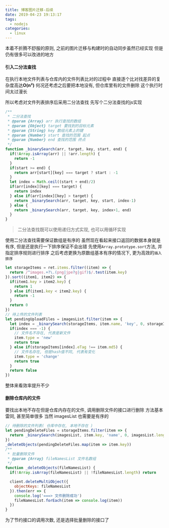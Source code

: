```yaml
---
title: 博客图片迁移-后续
date: 2019-04-23 19:13:17
tags: 
  - nodejs
categories: 
  - linux
---
```


本着不折腾不舒服的原则, 之前的图片迁移与构建时的自动同步虽然已经实现
但是仍有很多可以改进的地方
<!-- more -->

#### 引入二分法查找
在执行本地文件列表与仓库内的文件列表比对的过程中
直接逐个比对找差异的复杂度高达**O(n²)**
何况还考虑之后要把本地没有, 但仓库里有的文件删除
这个执行时间太过漫长

所以考虑对文件列表排序后采用二分法查找
先写个二分法查找的js实现
```javascript
/**
 * 二分法查找
 * @param {Array} arr 执行查找的数组 
 * @param {Object} target 要找到的目标元素
 * @param {String} key 数组元素上的键
 * @param {Number} start 查找的范围 起点
 * @param {Number} end 查找的范围 终点
 */
function _binarySearch(arr, target, key, start, end) {
  if(!Array.isArray(arr) || !arr.length) {
    return -1
  }
  if(start >= end) {
    return arr[start][key] === target ? start : -1
  }
  let index = Math.ceil((start + end)/2)
  if(arr[index][key] === target) {
    return index
  } else if(arr[index][key] > target) {
    return _binarySearch(arr, target, key, start, index-1)
  } else {
    return _binarySearch(arr, target, key, index+1, end)
  }
}
```
> 二分法查找既可以使用递归方式实现, 也可以用循环实现

使用二分法查找需要保证数组是有序的
虽然现在看起来接口返回的数据本身就是有序, 但是还是执行一下排序保证不会出错
先使用`Array.prototype.sort`方法, 并指定排序规则进行排序
之后考虑更换为原数组基本有序的情况下, 更为高效的`插入排序`

```javascript
let storageItems = ret.items.filter((item) => {
  return /^images.+?\.(png|jpe?g|gif)$/.test(item.key)
}).sort((item1, item2) => {
  if(item1.key > item2.key) {
    return 1
  } else if(item1.key < item2.key) {
    return -1
  }
  return 0
})
// 待上传的文件列表
let pendingUploadFiles = imagesList.filter(item => {
  let index = _binarySearch(storageItems, item.name, 'key', 0, storageItems.length-1)
  if(index === -1) {
    // 文件名不存在, 代表是新文件
    item.type = 'new'
    return true
  } else if(storageItems[index].eTag !== item.md5) {
    // 文件名存在, 但是hash值不同, 代表有变化
    item.type = 'change'
    return true
  }
  return false
})
```
整体来看效率提升不少

#### 删除仓库内的文件
要找出本地不存在但是仓库内存在的文件, 调用删除文件的接口进行删除
方法基本雷同, 甚至简单很多
当然 imagesList 也需要是有序的
```javascript
// 待删除的文件列表( 仓库中存在, 本地不存在 )
let pendingDeleteFiles = storageItems.filter(item => {
  return _binarySearch(imagesList, item.key, 'name', 0, imagesList.length-1) === -1
})
_deleteObjects(pendingDeleteFiles.map(item => item.key))
/**
 * 批量删除文件
 * @param {Array} fileNamesList 文件名数组
 */
function _deleteObjects(fileNamesList) {
  if(!Array.isArray(fileNamesList) || !fileNamesList.length) return

  client.deleteMultiObject({
    objectKeys: fileNamesList
  }).then(err => {
    console.log('===> 文件删除成功')
    fileNamesList.forEach(item => console.log(item))
  })
}
```
为了节约接口的调用次数, 还是选择批量删除的接口了

